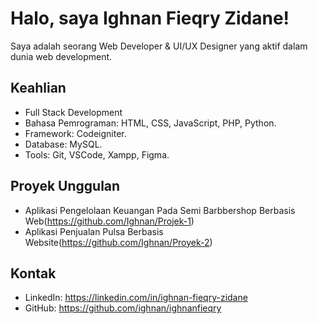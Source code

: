 # Halo, saya Ighnan Fieqry Zidane!
Saya adalah seorang Web Developer & UI/UX Designer yang aktif dalam dunia web development.

## Keahlian
- Full Stack Development
- Bahasa Pemrograman: HTML, CSS, JavaScript, PHP, Python.
- Framework: Codeigniter.
- Database: MySQL.
- Tools: Git, VSCode, Xampp, Figma.

## Proyek Unggulan
- Aplikasi Pengelolaan Keuangan Pada Semi Barbbershop Berbasis Web(https://github.com/Ighnan/Projek-1)
- Aplikasi Penjualan Pulsa Berbasis Website(https://github.com/Ighnan/Proyek-2)

## Kontak
- LinkedIn: https://linkedin.com/in/ighnan-fieqry-zidane
- GitHub: https://github.com/ighnan/ighnanfieqry
